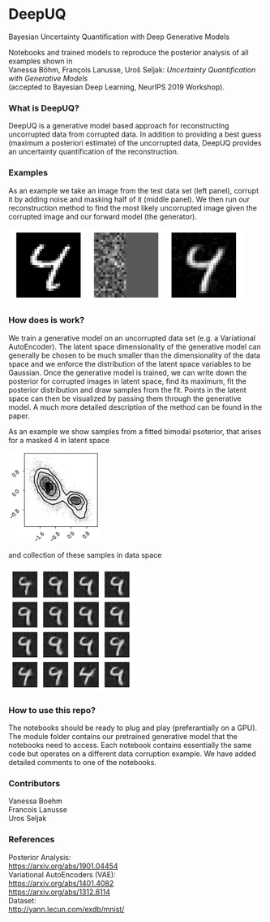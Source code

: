 # DeepUQ
Bayesian Uncertainty Quantification with Deep Generative Models

Notebooks and trained models to reproduce the posterior analysis of all examples shown in  
Vanessa Böhm, François Lanusse, Uroš Seljak: *Uncertainty Quantification with Generative Models*  
(accepted to Bayesian Deep Learning, NeurIPS 2019 Workshop).

### What is DeepUQ?
DeepUQ is a generative model based approach for reconstructing uncorrupted data from corrupted data. In addition to providing a best guess (maximum a posteriori estimate) of the uncorrupted data, DeepUQ provides an uncertainty quantification of the reconstruction.

### Examples

As an example we take an image from the test data set (left panel), corrupt it by adding noise and masking half of it (middle panel). We then run our reconstruction method to find the most likely uncorrupted image given the corrupted image and our forward model (the generator). 

![recon_example](/plots/4README/maskedNoise.png)

### How does is work?

We train a generative model on an uncorrupted data set (e.g. a Variational AutoEncoder). The latent space dimensionality of the generative model can generally be chosen to be much smaller than the dimensionality of the data space and we enforce the distribution of the latent space variables to be Gaussian. Once the generative model is trained, we can write down the posterior for corrupted images in latent space, find its maximum, fit the posterior distribution and draw samples from the fit. Points in the latent space can then be visualized by passing them through the generative model. A much more detailed description of the method can be found in the paper.

As an example we show samples from a fitted bimodal psoterior, that arises for a masked 4 in latent space 

![posterior_example](/plots/4README/posterior_samples.png)

and  collection of these samples in data space

![samples](/plots/4README/fwdmodeled_samples.png)

### How to use this repo?
The notebooks should be ready to plug and play (preferantially on a GPU). The module folder contains our pretrained generative model that the notebooks need to access. Each notebook contains essentially the same code but operates on a different data corruption example. We have added detailed comments to one of the notebooks. 

### Contributors
Vanessa Boehm  
Francois Lanusse  
Uros Seljak  

### References
Posterior Analysis:  
https://arxiv.org/abs/1901.04454   
Variational AutoEncoders (VAE):   
https://arxiv.org/abs/1401.4082  
https://arxiv.org/abs/1312.6114  
Dataset:  
http://yann.lecun.com/exdb/mnist/




